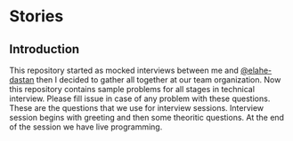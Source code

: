 # Stories

## Introduction

This repository started as mocked interviews between me and [@elahe-dastan](https://github.com/elahe-dastan) then I decided to gather all together at our team organization.
Now this repository contains sample problems for all stages in technical interview.
Please fill issue in case of any problem with these questions.
These are the questions that we use for interview sessions.
Interview session begins with greeting and then some theoritic questions.
At the end of the session we have live programming.
